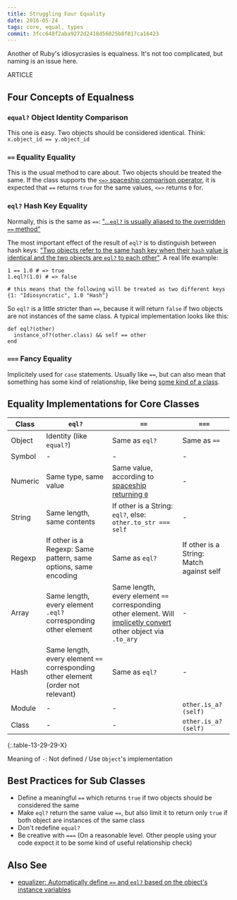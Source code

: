 ```yaml
---
title: Struggling Four Equality
date: 2016-05-24
tags: core, equal, types
commit: 3fcc648f2aba9272d2418d56025b8f817ca16423
---
```


Another of Ruby's idiosycrasies is equalness. It's not too complicated, but naming is an issue here.

ARTICLE

## Four Concepts of Equalness

### `equal?` Object Identity Comparison

This one is easy. Two objects should be considered identical. Think: `x.object_id == y.object_id`

### `==` Equality Equality

This is the usual method to care about. Two objects should be treated the same. If the class supports the [`<=>` spaceship comparison operator](http://ruby-doc.org/core/Comparable.html), it is expected that `==` returns `true` for the same values, `<=>` returns `0` for.

### `eql?` Hash Key Equality

Normally, this is the same as `==`: ["…`eql?` is usually aliased to the overridden `==` method"](http://ruby-doc.org/core/Hash.html#class-Hash-label-Hash+Keys)

The most important effect of the result of `eql?` is to distinguish between hash keys: ["Two objects refer to the same hash key when their `hash` value is identical and the two objects are `eql?` to each other"](http://ruby-doc.org/core/Hash.html#class-Hash-label-Hash+Keys). A real life example:

    1 == 1.0 # => true
    1.eql?(1.0) # => false

    # this means that the following will be treated as two different keys
    {1: "Idiosyncratic", 1.0 "Hash"}

So `eql?` is a little stricter than `==`, because it will return `false` if two objects are not instances of the same class. A typical implementation looks like this:

    def eql?(other)
      instance_of?(other.class) && self == other
    end

### `===` Fancy Equality

Implicitely used for `case` statements. Usually like `==`, but can also mean that something has some kind of relationship, like being [some kind of a class](https://github.com/janlelis/sig/blob/v1.0.1/lib/sig.rb#L108-L129).

## Equality Implementations for Core Classes

Class             | `eql?` | `==` | `===`
------------------|--------|------|------
 Object           | Identity (like `equal?`) | Same as `eql?` | Same as `==`
 Symbol           | -      | -    | -
 Numeric          | Same type, same value | Same value, according to [spaceship returning `0`](http://ruby-doc.org/core/Numeric.html#method-i-3C-3D-3E) | -
 String           | Same length, same contents | If other is a String: `eql?`, else: `other.to_str === self` | -
 Regexp           | If other is a Regexp: Same pattern, same options, same encoding | Same as `eql?` | If other is a String: Match against self
 Array            | Same length, every element `.eql?` corresponding other element | Same length, every element `==` corresponding other element. Will [implicetly convert](/54-try-converting.html) other object via `.to_ary` | -
 Hash             | Same length, every element `==` corresponding other element (order not relevant) | Same as `eql?` | -
 Module           | -      | -    | `other.is_a?(self)`
 Class            | -      | -    | `other.is_a?(self)`
{:.table-13-29-29-X}

Meaning of `-`: Not defined / Use `Object`'s implementation

## Best Practices for Sub Classes

- Define a meaningful `==` which returns `true` if two objects should be considered the same
- Make `eql?` return the same value `==`, but also limit it to return only `true` if both object are instances of the same class
- Don't redefine `equal?`
- Be creative with `===` (On a reasonable level. Other people using your code expect it to be some kind of useful relationship check)

## Also See

- [equalizer: Automatically define `==` and `eql?` based on the object's instance variables](https://github.com/dkubb/equalizer)
